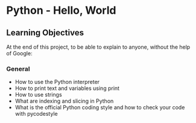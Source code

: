 # Python - Hello, World

## Learning Objectives
At the end of this project, to be able to explain to anyone, without the help of Google:

### General
- How to use the Python interpreter
- How to print text and variables using print
- How to use strings
- What are indexing and slicing in Python
- What is the official Python coding style and how to check your code with pycodestyle